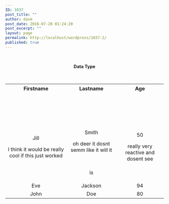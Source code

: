 ```yaml
---
ID: 1037
post_title: ""
author: davm
post_date: 2016-07-20 01:24:20
post_excerpt: ""
layout: page
permalink: http://localhost/wordpress/1037-2/
published: true
---
```

&nbsp;
<p style="text-align: center;"><strong>Data Type</strong></p>
&nbsp;
<table style="width: 100%;">
<tbody>
<tr>
<th align="center">Firstname</th>
<th align="center">Lastname</th>
<th align="center">Age</th>
</tr>
<tr>
<td align="center"></td>
<td align="center">&nbsp;

&nbsp;

&nbsp;</td>
<td align="center"></td>
</tr>
<tr>
<td align="center">Jill

I think it would be really cool if this just worked

&nbsp;</td>
<td align="center">Smith

oh deer it dosnt semm like it will it

&nbsp;

is</td>
<td align="center">50

really very reactive and dosent see

&nbsp;</td>
</tr>
<tr>
<td align="center">Eve</td>
<td align="center">Jackson</td>
<td align="center">94</td>
</tr>
<tr>
<td align="center">John</td>
<td align="center">Doe</td>
<td align="center">80</td>
</tr>
</tbody>
</table>
&nbsp;